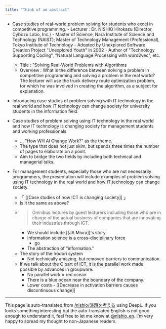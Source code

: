 ```yaml
---
title: "Think of an abstract"
---
```


- Case studies of real-world problem solving for students who excel in competitive programming.
        - Lecturer : Dr. NISHIO Hirokazu (Director, Cybozu Labo, Inc.)
        - Master of Science, Nara Institute of Science and Technology (NAIST); Master of Technology Management (Professional), Tokyo Institute of Technology
        - Adopted by Unexplored Software Creation Project "Unexplored Youth" in 2002
        - Author of "Technology Supporting Coding", "Natural Language Processing with word2vec", etc.
    - Title : "Solving Real-World Problems with Algorithms
    - Overview : What is the difference between solving a problem in competitive programming and solving a problem in the real world? The lecturer will use the truck delivery route optimization problem, for which he was involved in creating the algorithm, as a subject for explanation.

- Introducing case studies of problem solving with IT technology in the real world and how IT technology can change society for university students in the information field.
- Case studies of problem solving using IT technology in the real world and how IT technology is changing society for management students and working professionals.
    - ... "How Will AI Change Work?" as the theme.
    - The type that does not just skim, but spends three times the number of pages to elaborate on a point.
    - Aim to bridge the two fields by including both technical and managerial talks.

- For management students, especially those who are not necessarily programmers, the presentation will include examples of problem solving using IT technology in the real world and how IT technology can change society.
    - 「 [[Case studies of how ICT is changing society]] 」
    - Is it the same as above?
    - > Omnibus lectures by guest lecturers including those who are in charge of the actual business of companies that are innovating their industries through ICT.
        - We should include [[JA Miura]]'s story.
        - Information science is a cross-disciplinary force
            - go
        - The abstraction of "information."
    - The story of the Irodori system
        - Not technically amazing, but removed barriers to communication.
    - If we talk about the C part of ICT, it is the parallel work made possible by advances in groupware.
        - No parallel work = red ocean
        - There is a blue ocean near the boundary of the company.
        - Lower costs
                - [[Decrease in activation barriers causes discontinuous change]]

---
This page is auto-translated from [/nishio/演題を考える](https://scrapbox.io/nishio/演題を考える) using DeepL. If you looks something interesting but the auto-translated English is not good enough to understand it, feel free to let me know at [@nishio_en](https://twitter.com/nishio_en). I'm very happy to spread my thought to non-Japanese readers.